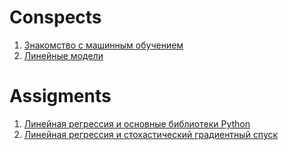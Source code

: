# Conspects
1. [Знакомство с машинным обучением](Lesson_1.pdf)
2. [Линейные модели](Lesson_2.pdf)

# Assigments
1. [Линейная регрессия и основные библиотеки Python](linreg_height_weight.ipynb)
2. [Линейная регрессия и стохастический градиентный спуск](linreg_stochastic_grad_descent.ipynb)
